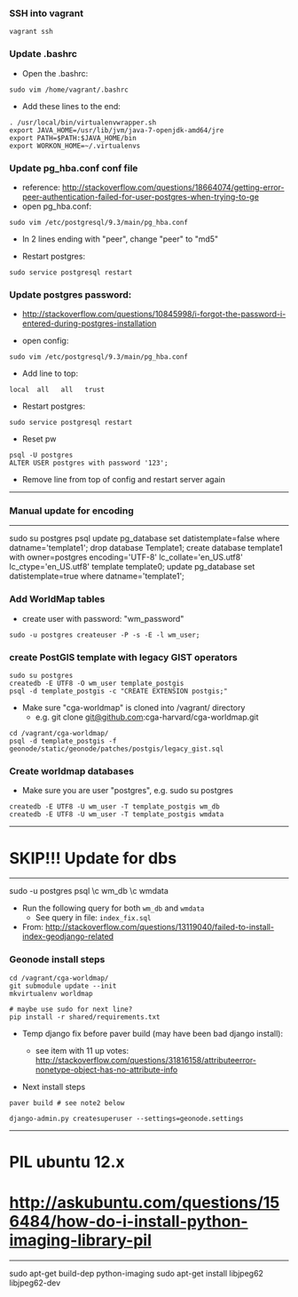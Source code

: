 
### SSH into vagrant
```
vagrant ssh
```

### Update .bashrc

- Open the .bashrc:
```
sudo vim /home/vagrant/.bashrc
```

- Add these lines to the end:
```
. /usr/local/bin/virtualenvwrapper.sh
export JAVA_HOME=/usr/lib/jvm/java-7-openjdk-amd64/jre
export PATH=$PATH:$JAVA_HOME/bin
export WORKON_HOME=~/.virtualenvs
```

### Update pg_hba.conf conf file

- reference: http://stackoverflow.com/questions/18664074/getting-error-peer-authentication-failed-for-user-postgres-when-trying-to-ge
- open pg_hba.conf:
```
sudo vim /etc/postgresql/9.3/main/pg_hba.conf
```

- In 2 lines ending with "peer", change "peer" to "md5"

- Restart postgres:
```
sudo service postgresql restart
```

### Update postgres password:

  - http://stackoverflow.com/questions/10845998/i-forgot-the-password-i-entered-during-postgres-installation

- open config:
```
sudo vim /etc/postgresql/9.3/main/pg_hba.conf
```

- Add line to top:
```
local  all   all   trust
```

- Restart postgres:
```
sudo service postgresql restart
```

- Reset pw

```
psql -U postgres
ALTER USER postgres with password '123';
```

- Remove line from top of config and restart server again


---
### Manual update for encoding
---
sudo su postgres
psql
update pg_database set datistemplate=false where datname='template1';
drop database Template1;
create database template1 with owner=postgres encoding='UTF-8' lc_collate='en_US.utf8' lc_ctype='en_US.utf8' template template0;
update pg_database set datistemplate=true where datname='template1';

### Add WorldMap tables

- create user with password: "wm_password"

```
sudo -u postgres createuser -P -s -E -l wm_user;
```

### create PostGIS template with legacy GIST operators

```
sudo su postgres
createdb -E UTF8 -O wm_user template_postgis
psql -d template_postgis -c "CREATE EXTENSION postgis;"
```

- Make sure "cga-worldmap" is cloned into /vagrant/ directory
  - e.g. git clone git@github.com:cga-harvard/cga-worldmap.git

```
cd /vagrant/cga-worldmap/
psql -d template_postgis -f geonode/static/geonode/patches/postgis/legacy_gist.sql
```

### Create worldmap databases

- Make sure you are user "postgres", e.g. sudo su postgres

```
createdb -E UTF8 -U wm_user -T template_postgis wm_db
createdb -E UTF8 -U wm_user -T template_postgis wmdata
```

---
# SKIP!!! Update for dbs
---
sudo -u postgres psql
\c wm_db
\c wmdata

- Run the following query for both ```wm_db``` and ```wmdata```
  - See query in file: ```index_fix.sql```
- From: http://stackoverflow.com/questions/13119040/failed-to-install-index-geodjango-related



### Geonode install steps

```
cd /vagrant/cga-worldmap/
git submodule update --init
mkvirtualenv worldmap

# maybe use sudo for next line?
pip install -r shared/requirements.txt
```

- Temp django fix before paver build (may have been bad django install):
  - see item with 11 up votes:  http://stackoverflow.com/questions/31816158/attributeerror-nonetype-object-has-no-attribute-info

- Next install steps

```
paver build # see note2 below

django-admin.py createsuperuser --settings=geonode.settings
```


---
# PIL ubuntu 12.x
# http://askubuntu.com/questions/156484/how-do-i-install-python-imaging-library-pil
---
sudo apt-get build-dep python-imaging
sudo apt-get install libjpeg62 libjpeg62-dev
